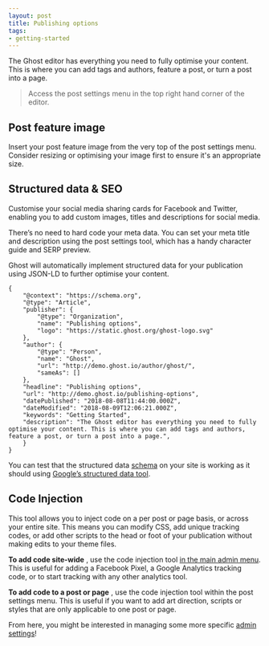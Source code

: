 ```yaml
---
layout: post
title: Publishing options
tags:
- getting-started
---
```


The Ghost editor has everything you need to fully optimise your content. This is where you can add tags and authors, feature a post, or turn a post into a page.

> Access the post settings menu in the top right hand corner of the editor.

## Post feature image

Insert your post feature image from the very top of the post settings menu. Consider resizing or optimising your image first to ensure it's an appropriate size.

## Structured data & SEO

Customise your social media sharing cards for Facebook and Twitter, enabling you to add custom images, titles and descriptions for social media.

There’s no need to hard code your meta data. You can set your meta title and description using the post settings tool, which has a handy character guide and SERP preview.

Ghost will automatically implement structured data for your publication using JSON-LD to further optimise your content.

<!--kg-card-begin: code-->

    {
        "@context": "https://schema.org",
        "@type": "Article",
        "publisher": {
            "@type": "Organization",
            "name": "Publishing options",
            "logo": "https://static.ghost.org/ghost-logo.svg"
        },
        "author": {
            "@type": "Person",
            "name": "Ghost",
            "url": "http://demo.ghost.io/author/ghost/",
            "sameAs": []
        },
        "headline": "Publishing options",
        "url": "http://demo.ghost.io/publishing-options",
        "datePublished": "2018-08-08T11:44:00.000Z",
        "dateModified": "2018-08-09T12:06:21.000Z",
        "keywords": "Getting Started",
        "description": "The Ghost editor has everything you need to fully optimise your content. This is where you can add tags and authors, feature a post, or turn a post into a page.",
        }
    }
        

<!--kg-card-end: code-->

You can test that the structured data [schema](https://schema.org/) on your site is working as it should using [Google’s structured data tool](https://search.google.com/structured-data/testing-tool).

## Code Injection

This tool allows you to inject code on a per post or page basis, or across your entire site. This means you can modify CSS, add unique tracking codes, or add other scripts to the head or foot of your publication without making edits to your theme files.

**To add code site-wide** , use the code injection tool [in the main admin menu](/ghost/settings/code-injection/). This is useful for adding a Facebook Pixel, a Google Analytics tracking code, or to start tracking with any other analytics tool.

**To add code to a post or page** , use the code injection tool within the post settings menu. This is useful if you want to add art direction, scripts or styles that are only applicable to one post or page.

From here, you might be interested in managing some more specific [admin settings](/admin-settings/)!

